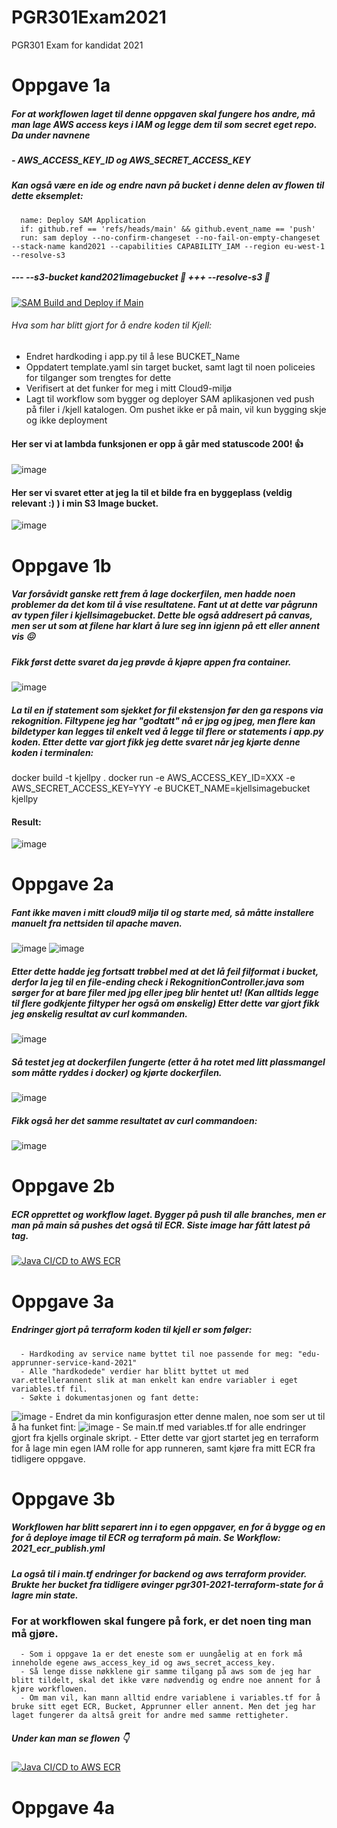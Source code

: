# PGR301Exam2021
PGR301 Exam for kandidat 2021

# Oppgave 1a

##### For at workflowen laget til denne oppgaven skal fungere hos andre, må man lage AWS access keys i IAM og legge dem til som secret eget repo. Da under navnene 
##### - AWS_ACCESS_KEY_ID og AWS_SECRET_ACCESS_KEY
##### Kan også være en ide og endre navn på bucket i denne delen av flowen til dette eksemplet:
      name: Deploy SAM Application
      if: github.ref == 'refs/heads/main' && github.event_name == 'push'
      run: sam deploy --no-confirm-changeset --no-fail-on-empty-changeset --stack-name kand2021 --capabilities CAPABILITY_IAM --region eu-west-1 --resolve-s3
##### --- --s3-bucket kand2021imagebucket 🍎 +++ --resolve-s3 🍏


[![SAM Build and Deploy if Main](https://github.com/SorensenMartin/PGR301Exam2021/actions/workflows/2021_sam.yml/badge.svg)](https://github.com/SorensenMartin/PGR301Exam2021/actions/workflows/2021_sam.yml)

###### Hva som har blitt gjort for å endre koden til Kjell: 
- Endret hardkoding i app.py til å lese BUCKET_Name
- Oppdatert template.yaml sin target bucket, samt lagt til noen policeies for tilganger som trengtes for dette
- Verifisert at det funker for meg i mitt Cloud9-miljø
- Lagt til workflow som bygger og deployer SAM aplikasjonen ved push på filer i /kjell katalogen. Om pushet ikke er på main, vil kun bygging skje og ikke deployment


#### Her ser vi at lambda funksjonen er opp å går med statuscode 200! 👍
![image](https://github.com/SorensenMartin/PGR301Exam2021/assets/89515797/81cd8e8b-1bfd-47b2-8dbe-c18a97fa83d0)
#### Her ser vi svaret etter at jeg la til et bilde fra en byggeplass (veldig relevant :) ) i min S3 Image bucket.
![image](https://github.com/SorensenMartin/PGR301Exam2021/assets/89515797/a39d204e-be4c-4ec2-a273-1c5b2ac45f83)


# Oppgave 1b

##### Var forsåvidt ganske rett frem å lage dockerfilen, men hadde noen problemer da det kom til å vise resultatene. Fant ut at dette var pågrunn av typen filer i kjellsimagebucket. Dette ble også addresert på canvas, men ser ut som at filene har klart å lure seg inn igjenn på ett eller annent vis 😖

##### Fikk først dette svaret da jeg prøvde å kjøpre appen fra container.
![image](https://github.com/SorensenMartin/PGR301Exam2021/assets/89515797/a0a463be-9ac2-4c86-9668-6bbf8f129180)

##### La til en if statement som sjekket for fil ekstensjon før den ga respons via rekognition. Filtypene jeg har "godtatt" nå er jpg og jpeg, men flere kan bildetyper kan legges til enkelt ved å legge til flere or statements i app.py koden. Etter dette var gjort fikk jeg dette svaret når jeg kjørte denne koden i terminalen: 
docker build -t kjellpy .
docker run -e AWS_ACCESS_KEY_ID=XXX -e AWS_SECRET_ACCESS_KEY=YYY -e
BUCKET_NAME=kjellsimagebucket kjellpy
#### Result: 
![image](https://github.com/SorensenMartin/PGR301Exam2021/assets/89515797/111fccc0-431d-4371-8dde-f02ab98f6642)


# Oppgave 2a 

##### Fant ikke maven i mitt cloud9 miljø til og starte med, så måtte installere manuelt fra nettsiden til apache maven. 
![image](https://github.com/SorensenMartin/PGR301Exam2021/assets/89515797/58d1de31-4833-4f53-98c4-c3e2d74d4efd)
![image](https://github.com/SorensenMartin/PGR301Exam2021/assets/89515797/43d07369-5db1-4851-9654-3b0320291a2d)

##### Etter dette hadde jeg fortsatt trøbbel med at det lå feil filformat i bucket, derfor la jeg til en file-ending check i RekognitionController.java som sørger for at bare filer med jpg eller jpeg blir hentet ut! (Kan alltids legge til flere godkjente filtyper her også om ønskelig) Etter dette var gjort fikk jeg ønskelig resultat av curl kommanden.

![image](https://github.com/SorensenMartin/PGR301Exam2021/assets/89515797/467924d9-41e4-4cec-9637-a535f9045512)

##### Så testet jeg at dockerfilen fungerte (etter å ha rotet med litt plassmangel som måtte ryddes i docker) og kjørte dockerfilen. 
![image](https://github.com/SorensenMartin/PGR301Exam2021/assets/89515797/715ff4a4-c0b5-4452-94c6-67453e026663)
##### Fikk også her det samme resultatet av curl commandoen: 
![image](https://github.com/SorensenMartin/PGR301Exam2021/assets/89515797/234774fb-d6bd-4eef-9787-a22a98bf9b28)

# Oppgave 2b

##### ECR opprettet og workflow laget. Bygger på push til alle branches, men er man på main så pushes det også til ECR. Siste image har fått latest på tag. 
[![Java CI/CD to AWS ECR](https://github.com/SorensenMartin/PGR301Exam2021/actions/workflows/2021_ecr_publish.yml/badge.svg)](https://github.com/SorensenMartin/PGR301Exam2021/actions/workflows/2021_ecr_publish.yml)

# Oppgave 3a

##### Endringer gjort på terraform koden til kjell er som følger:
      - Hardkoding av service name byttet til noe passende for meg: "edu-apprunner-service-kand-2021"
      - Alle "hardkodede" verdier har blitt byttet ut med var.ettellerannent slik at man enkelt kan endre variabler i eget variables.tf fil.
      - Søkte i dokumentasjonen og fant dette: 
![image](https://github.com/SorensenMartin/PGR301Exam2021/assets/89515797/9c73da3e-a3d6-4af5-98b1-c78064f23453)
      - Endret da min konfigurasjon etter denne malen, noe som ser ut til å ha funket fint: 
![image](https://github.com/SorensenMartin/PGR301Exam2021/assets/89515797/70a0dfc8-11a9-4769-8183-8354abfbf269) 
      - Se main.tf med variables.tf for alle endringer gjort fra kjells orginale skript. 
      - Etter dette var gjort startet jeg en terraform for å lage min egen IAM rolle for app runneren, samt kjøre fra mitt ECR fra tidligere oppgave.

# Oppgave 3b

##### Workflowen har blitt separert inn i to egen oppgaver, en for å bygge og en for å deploye image til ECR og terraform på main. Se Workflow: 2021_ecr_publish.yml
##### La også til i main.tf endringer for backend og aws terraform provider. Brukte her bucket fra tidligere øvinger pgr301-2021-terraform-state for å lagre min state. 

### For at workflowen skal fungere på fork, er det noen ting man må gjøre. 
      - Som i oppgave 1a er det eneste som er uungåelig at en fork må inneholde egene aws_access_key_id og aws_secret_access_key. 
      - Så lenge disse nøkklene gir samme tilgang på aws som de jeg har blitt tildelt, skal det ikke være nødvendig og endre noe annent for å kjøre workflowen.
      - Om man vil, kan mann alltid endre variablene i variables.tf for å bruke sitt eget ECR, Bucket, Apprunner eller annent. Men det jeg har laget fungerer da altså greit for andre med samme rettigheter.

##### Under kan man se flowen 👇
[![Java CI/CD to AWS ECR](https://github.com/SorensenMartin/PGR301Exam2021/actions/workflows/2021_ecr_publish.yml/badge.svg)](https://github.com/SorensenMartin/PGR301Exam2021/actions/workflows/2021_ecr_publish.yml)

# Oppgave 4a









